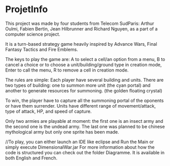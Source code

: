 # ProjetInfo

This project was made by four students from Telecom SudParis: Arthur Oulmi, Fabien Bertin, Jean Hilbrunner and Richard Nguyen,
as a part of a computer science project.

It is a turn-based strategy game heavily inspired by Advance Wars, Final Fantasy Tactics and Fire Emblems.

The keys to play the game are:
A to select a cell/an option from a menu, B to cancel a choice or to choose a unit/building/ground type in creation mode, 
Enter to call the menu, R to remove a cell in creation mode. 

The rules are simple:
Each player have several building and units.
There are two types of building: one to summon more unit (the cyan portal) and another to generate resources for summoning. (the golden floating crystal)

To win, the player have to capture all the summoning portal of the oponents or have them surrender.
Units have different range of movement/attack, type of attack, HP, and speed of capture.

Only two armies are playable at moment: the first one is an insect army and the second one is the undead army. The last one was planned to be chinese
mythological army but only one sprite has been made.

//To play, you can either launch an IDE like eclipse and Run the Main or simply execute DimensionalWar.jar
For more information about how the code is structured you can check out the folder Diagramme. It is available in both English and French.
